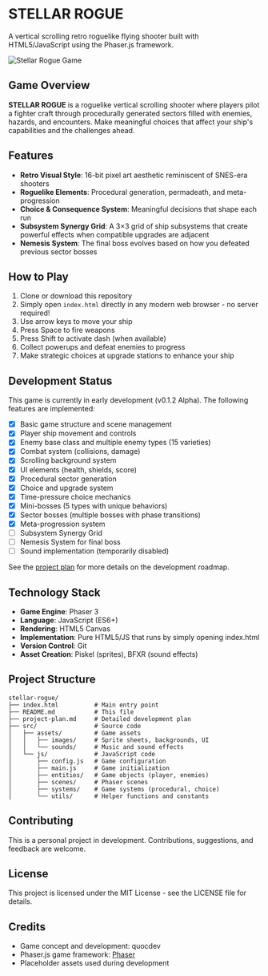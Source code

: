 # STELLAR ROGUE

A vertical scrolling retro roguelike flying shooter built with HTML5/JavaScript using the Phaser.js framework.

![Stellar Rogue Game](https://via.placeholder.com/800x400?text=Stellar+Rogue+Game)

## Game Overview

**STELLAR ROGUE** is a roguelike vertical scrolling shooter where players pilot a fighter craft through procedurally generated sectors filled with enemies, hazards, and encounters. Make meaningful choices that affect your ship's capabilities and the challenges ahead.

## Features

- **Retro Visual Style**: 16-bit pixel art aesthetic reminiscent of SNES-era shooters
- **Roguelike Elements**: Procedural generation, permadeath, and meta-progression
- **Choice & Consequence System**: Meaningful decisions that shape each run
- **Subsystem Synergy Grid**: A 3×3 grid of ship subsystems that create powerful effects when compatible upgrades are adjacent
- **Nemesis System**: The final boss evolves based on how you defeated previous sector bosses

## How to Play

1. Clone or download this repository
2. Simply open `index.html` directly in any modern web browser - no server required!
3. Use arrow keys to move your ship
4. Press Space to fire weapons
5. Press Shift to activate dash (when available)
6. Collect powerups and defeat enemies to progress
7. Make strategic choices at upgrade stations to enhance your ship

## Development Status

This game is currently in early development (v0.1.2 Alpha). The following features are implemented:

- [x] Basic game structure and scene management
- [x] Player ship movement and controls
- [x] Enemy base class and multiple enemy types (15 varieties)
- [x] Combat system (collisions, damage)
- [x] Scrolling background system
- [x] UI elements (health, shields, score)
- [x] Procedural sector generation
- [x] Choice and upgrade system
- [x] Time-pressure choice mechanics
- [x] Mini-bosses (5 types with unique behaviors)
- [x] Sector bosses (multiple bosses with phase transitions)
- [x] Meta-progression system
- [ ] Subsystem Synergy Grid
- [ ] Nemesis System for final boss
- [ ] Sound implementation (temporarily disabled)

See the [project plan](project-plan.md) for more details on the development roadmap.

## Technology Stack

- **Game Engine**: Phaser 3
- **Language**: JavaScript (ES6+)
- **Rendering**: HTML5 Canvas
- **Implementation**: Pure HTML5/JS that runs by simply opening index.html
- **Version Control**: Git
- **Asset Creation**: Piskel (sprites), BFXR (sound effects)

## Project Structure

```
stellar-rogue/
├── index.html          # Main entry point
├── README.md           # This file
├── project-plan.md     # Detailed development plan
├── src/                # Source code
│   ├── assets/         # Game assets
│   │   ├── images/     # Sprite sheets, backgrounds, UI
│   │   └── sounds/     # Music and sound effects
│   └── js/             # JavaScript code
│       ├── config.js   # Game configuration
│       ├── main.js     # Game initialization
│       ├── entities/   # Game objects (player, enemies)
│       ├── scenes/     # Phaser scenes
│       ├── systems/    # Game systems (procedural, choice)
│       └── utils/      # Helper functions and constants
```

## Contributing

This is a personal project in development. Contributions, suggestions, and feedback are welcome.

## License

This project is licensed under the MIT License - see the LICENSE file for details.

## Credits

- Game concept and development: quocdev
- Phaser.js game framework: [Phaser](https://phaser.io/)
- Placeholder assets used during development

